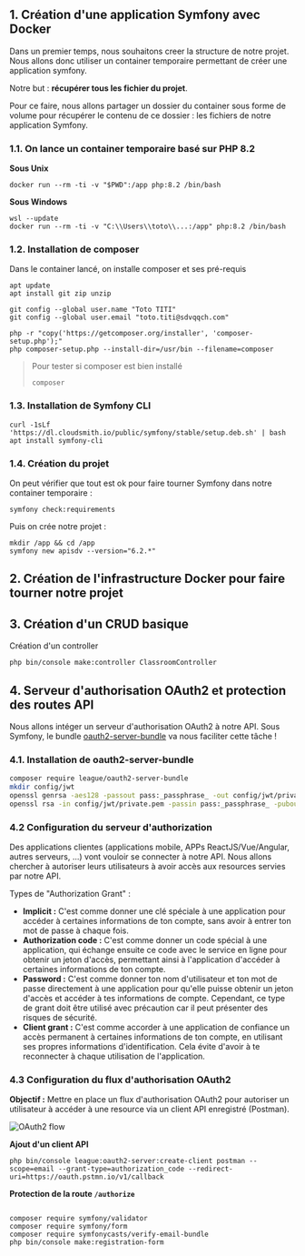 ## 1. Création d'une application Symfony avec Docker

Dans un premier temps, nous souhaitons creer la structure de notre projet.
Nous allons donc utiliser un container temporaire permettant de créer une application symfony.

Notre but : **récupérer tous les fichier du projet**.

Pour ce faire, nous allons partager un dossier du container sous forme de volume pour récupérer le contenu de ce dossier : les fichiers de notre application Symfony.

### 1.1. On lance un container temporaire basé sur PHP 8.2

**Sous Unix**
```text
docker run --rm -ti -v "$PWD":/app php:8.2 /bin/bash
```

**Sous Windows**
```text
wsl --update
docker run --rm -ti -v "C:\\Users\\toto\\...:/app" php:8.2 /bin/bash
```

### 1.2. Installation de composer

Dans le container lancé, on installe composer et ses pré-requis

```text
apt update
apt install git zip unzip

git config --global user.name "Toto TITI"
git config --global user.email "toto.titi@sdvqqch.com"

php -r "copy('https://getcomposer.org/installer', 'composer-setup.php');"
php composer-setup.php --install-dir=/usr/bin --filename=composer
```

>Pour tester si composer est bien installé
> 
> `composer`

### 1.3. Installation de Symfony CLI

```text
curl -1sLf 'https://dl.cloudsmith.io/public/symfony/stable/setup.deb.sh' | bash
apt install symfony-cli
```

### 1.4. Création du projet

On peut vérifier que tout est ok pour faire tourner Symfony dans notre container temporaire :

```text
symfony check:requirements
```

Puis on crée notre projet :

```text
mkdir /app && cd /app
symfony new apisdv --version="6.2.*"
```

## 2. Création de l'infrastructure Docker pour faire tourner notre projet

## 3. Création d'un CRUD basique

Création d'un controller

```text
php bin/console make:controller ClassroomController
```

## 4. Serveur d'authorisation OAuth2 et protection des routes API

Nous allons intéger un serveur d'authorisation OAuth2 à notre API.
Sous Symfony, le bundle [oauth2-server-bundle](https://github.com/thephpleague/oauth2-server-bundle) va nous faciliter cette tâche !

### 4.1. Installation de oauth2-server-bundle

```bash
composer require league/oauth2-server-bundle
mkdir config/jwt
openssl genrsa -aes128 -passout pass:_passphrase_ -out config/jwt/private.pem 2048
openssl rsa -in config/jwt/private.pem -passin pass:_passphrase_ -pubout -out config/jwt/public.pem
```

### 4.2 Configuration du serveur d'authorization

Des applications clientes (applications mobile, APPs ReactJS/Vue/Angular, autres serveurs, ...) vont vouloir se connecter à notre API.
Nous allons chercher à autoriser leurs utilisateurs à avoir accès aux resources servies par notre API.

Types de "Authorization Grant" :
* **Implicit :** C'est comme donner une clé spéciale à une application pour accéder à certaines informations de ton compte, sans avoir à entrer ton mot de passe à chaque fois.
* **Authorization code :** C'est comme donner un code spécial à une application, qui échange ensuite ce code avec le service en ligne pour obtenir un jeton d'accès, permettant ainsi à l'application d'accéder à certaines informations de ton compte.
* **Password :** C'est comme donner ton nom d'utilisateur et ton mot de passe directement à une application pour qu'elle puisse obtenir un jeton d'accès et accéder à tes informations de compte. Cependant, ce type de grant doit être utilisé avec précaution car il peut présenter des risques de sécurité.
* **Client grant :** C'est comme accorder à une application de confiance un accès permanent à certaines informations de ton compte, en utilisant ses propres informations d'identification. Cela évite d'avoir à te reconnecter à chaque utilisation de l'application.

### 4.3 Configuration du flux d'authorisation OAuth2

**Objectif :** Mettre en place un flux d'authorisation OAuth2 pour autoriser un utilisateur à accéder à une resource via un client API enregistré (Postman).

![OAuth2 flow](https://i.ibb.co/X52MZzw/oauth2-flow.png)

**Ajout d'un client API**

```text
php bin/console league:oauth2-server:create-client postman --scope=email --grant-type=authorization_code --redirect-uri=https://oauth.pstmn.io/v1/callback
```

**Protection de la route `/authorize`**

```text

composer require symfony/validator
composer require symfony/form
composer require symfonycasts/verify-email-bundle
php bin/console make:registration-form
```